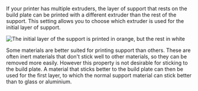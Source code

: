 If your printer has multiple extruders, the layer of support that rests on the build plate can be printed with a different extruder than the rest of the support. This setting allows you to choose which extruder is used for the initial layer of support.

![The initial layer of the support is printed in orange, but the rest in white](images/support_extruder_nr_layer_0.png)

Some materials are better suited for printing support than others. These are often inert materials that don't stick well to other materials, so they can be removed more easily. However this property is not desirable for sticking to the build plate. A material that sticks better to the build plate can then be used for the first layer, to which the normal support material can stick better than to glass or aluminium.